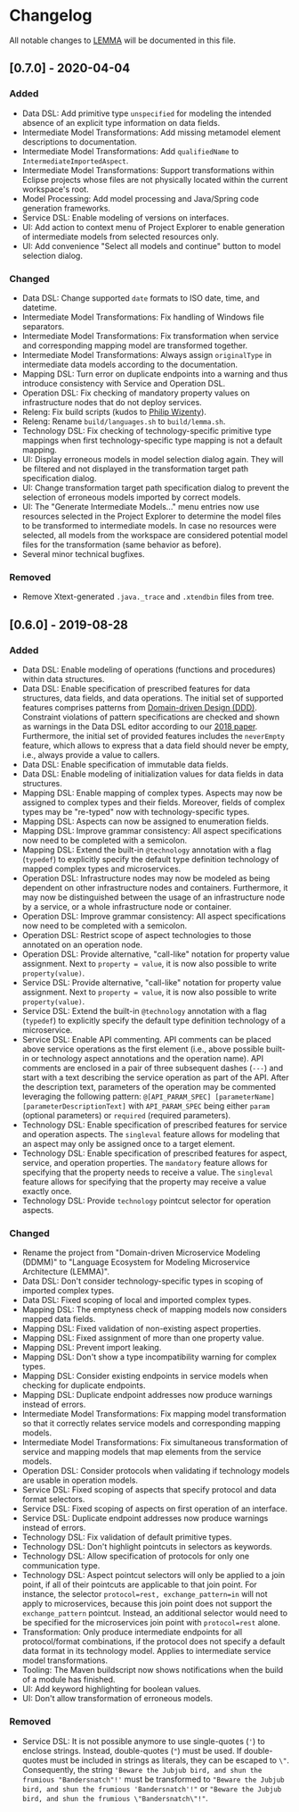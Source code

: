 # Changelog
All notable changes to [LEMMA](https://github.com/SeelabFhdo/lemma/) will be documented in this file.

## [0.7.0] - 2020-04-04
### Added
- Data DSL: Add primitive type `unspecified` for modeling the intended absence of an explicit type information on data fields.
- Intermediate Model Transformations: Add missing metamodel element descriptions to documentation.
- Intermediate Model Transformations: Add `qualifiedName` to `IntermediateImportedAspect`.
- Intermediate Model Transformations: Support transformations within Eclipse projects whose files are not physically located within the current workspace's root.
- Model Processing: Add model processing and Java/Spring code generation frameworks.
- Service DSL: Enable modeling of versions on interfaces.
- UI: Add action to context menu of Project Explorer to enable generation of intermediate models from selected resources only.
- UI: Add convenience "Select all models and continue" button to model selection dialog.
### Changed
- Data DSL: Change supported `date` formats to ISO date, time, and datetime.
- Intermediate Model Transformations: Fix handling of Windows file separators.
- Intermediate Model Transformations: Fix transformation when service and corresponding mapping model are transformed together.
- Intermediate Model Transformations: Always assign `originalType` in intermediate data models according to the documentation.
- Mapping DSL: Turn error on duplicate endpoints into a warning and thus introduce consistency with Service and Operation DSL.
- Operation DSL: Fix checking of mandatory property values on infrastructure nodes that do not deploy services.
- Releng: Fix build scripts (kudos to [Philip Wizenty](github.com/pwizenty)).
- Releng: Rename `build/languages.sh` to `build/lemma.sh`.
- Technology DSL: Fix checking of technology-specific primitive type mappings when first technology-specific type mapping is not a default mapping.
- UI: Display erroneous models in model selection dialog again. They will be filtered and not displayed in the transformation target path specification dialog.
- UI: Change transformation target path specification dialog to prevent the selection of erroneous models imported by correct models.
- UI: The "Generate Intermediate Models..." menu entries now use resources selected in the Project Explorer to determine the model files to be transformed to intermediate models. In case no resources were selected, all models from the workspace are considered potential model files for the transformation (same behavior as before).
- Several minor technical bugfixes.
### Removed
- Remove Xtext-generated `.java._trace` and `.xtendbin` files from tree.

## [0.6.0] - 2019-08-28
### Added
- Data DSL: Enable modeling of operations (functions and procedures) within data structures.
- Data DSL: Enable specification of prescribed features for data structures, data fields, and data operations. The initial set of supported features comprises patterns from [Domain-driven Design (DDD)](https://www.domainlanguage.com). Constraint violations of pattern specifications are checked and shown as warnings in the Data DSL editor according to our [2018 paper](http://fmse.di.unimi.it/faacs2017/papers/paperMSE1.pdf). Furthermore, the initial set of provided features includes the ```neverEmpty``` feature, which allows to express that a data field should never be empty, i.e., always provide a value to callers.
- Data DSL: Enable specification of immutable data fields.
- Data DSL: Enable modeling of initialization values for data fields in data structures.
- Mapping DSL: Enable mapping of complex types. Aspects may now be assigned to complex types and their fields. Moreover, fields of complex types may be "re-typed" now with technology-specific types.
- Mapping DSL: Aspects can now be assigned to enumeration fields.
- Mapping DSL: Improve grammar consistency: All aspect specifications now need to be completed with a semicolon.
- Mapping DSL: Extend the built-in ```@technology``` annotation with a flag (```typedef```) to explicitly specify the default type definition technology of mapped complex types and microservices.
- Operation DSL: Infrastructure nodes may now be modeled as being dependent on other infrastructure nodes and containers. Furthermore, it may now be distinguished between the usage of an infrastructure node by a service, or a whole infrastructure node or container.
- Operation DSL: Improve grammar consistency: All aspect specifications now need to be completed with a semicolon.
- Operation DSL: Restrict scope of aspect technologies to those annotated on an operation node.
- Operation DSL: Provide alternative, "call-like" notation for property value assignment. Next to ```property = value```, it is now also possible to write ```property(value)```.
- Service DSL: Provide alternative, "call-like" notation for property value assignment. Next to ```property = value```, it is now also possible to write ```property(value)```.
- Service DSL: Extend the built-in ```@technology``` annotation with a flag (```typedef```) to explicitly specify the default type definition technology of a microservice.
- Service DSL: Enable API commenting. API comments can be placed above service operations as the first element (i.e., above possible built-in or technology aspect annotations and the operation name). API comments are enclosed in a pair of three subsequent dashes (```---```) and start with a text describing the service operation as part of the API. After the description text, parameters of the operation may be commented leveraging the following pattern: ```@[API_PARAM_SPEC] [parameterName] [parameterDescriptionText]``` with ```API_PARAM_SPEC``` being either ```param``` (optional parameters) or ```required``` (required parameters).
- Technology DSL: Enable specification of prescribed features for service and operation aspects. The ```singleval``` feature allows for modeling that an aspect may only be assigned once to a target element.
- Technology DSL: Enable specification of prescribed features for aspect, service, and operation properties. The  ```mandatory``` feature allows for specifying that the property needs to receive a value. The ```singleval``` feature allows for specifying that the property may receive a value exactly once.
- Technology DSL: Provide ```technology``` pointcut selector for operation aspects.

### Changed
- Rename the project from "Domain-driven Microservice Modeling (DDMM)" to "Language Ecosystem for Modeling Microservice Architecture (LEMMA)".
- Data DSL: Don't consider technology-specific types in scoping of imported complex types.
- Data DSL: Fixed scoping of local and imported complex types.
- Mapping DSL: The emptyness check of mapping models now considers mapped data fields.
- Mapping DSL: Fixed validation of non-existing aspect properties.
- Mapping DSL: Fixed assignment of more than one property value.
- Mapping DSL: Prevent import leaking.
- Mapping DSL: Don't show a type incompatibility warning for complex types.
- Mapping DSL: Consider existing endpoints in service models when checking for duplicate endpoints.
- Mapping DSL: Duplicate endpoint addresses now produce warnings instead of errors.
- Intermediate Model Transformations: Fix mapping model transformation so that it correctly relates service models and corresponding mapping models.
- Intermediate Model Transformations: Fix simultaneous transformation of service and mapping models that map elements from the service models.
- Operation DSL: Consider protocols when validating if technology models are usable in operation models.
- Service DSL: Fixed scoping of aspects that specify protocol and data format selectors.
- Service DSL: Fixed scoping of aspects on first operation of an interface.
- Service DSL: Duplicate endpoint addresses now produce warnings instead of errors.
- Technology DSL: Fix validation of default primitive types.
- Technology DSL: Don't highlight pointcuts in selectors as keywords.
- Technology DSL: Allow specification of protocols for only one communication type.
- Technology DSL: Aspect pointcut selectors will only be applied to a join point, if all of their pointcuts are applicable to that join point. For instance, the selector ```protocol=rest, exchange_pattern=in``` will not apply to microservices, because this join point does not support the ```exchange_pattern``` pointcut. Instead, an additional selector would need to be specified for the microservices join point with ```protocol=rest``` alone.
- Transformation: Only produce intermediate endpoints for all protocol/format combinations, if the protocol does not specify a default data format in its technology model. Applies to intermediate service model transformations.
- Tooling: The Maven buildscript now shows notifications when the build of a module has finished.
- UI: Add keyword highlighting for boolean values.
- UI: Don't allow transformation of erroneous models.

### Removed
- Service DSL: It is not possible anymore to use single-quotes (```'```) to enclose strings. Instead, double-quotes (```"```) must be used. If double-quotes must be included in strings as literals, they can be escaped to ```\"```. Consequently, the string ```'Beware the Jubjub bird, and shun the frumious "Bandersnatch"!'``` must be transformed to ```"Beware the Jubjub bird, and shun the frumious 'Bandersnatch'!"``` or ```"Beware the Jubjub bird, and shun the frumious \"Bandersnatch\"!"```.
